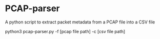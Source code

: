 # PCAP-parser
A python script to extract packet metadata from a PCAP file into a CSV file

python3 pcap-parser.py -f [pcap file path] -c [csv file path]
